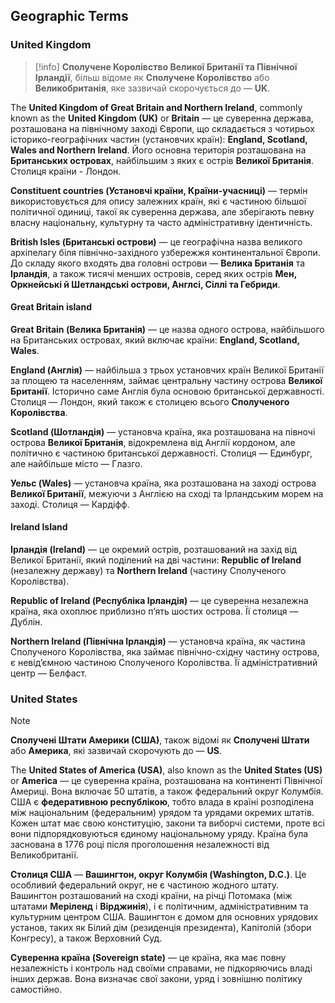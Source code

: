 ## Geographic Terms 

### United Kingdom

> [!info]
> **Сполучене Королівство Великої Британії та Північної Ірландії**, більш відоме як **Сполучене Королівство** або **Великобританія**, яке зазвичай скорочується до — **UK**.

The **United Kingdom of Great Britain and Northern Ireland**, commonly known as the **United Kingdom (UK)** or **Britain** — це суверенна держава, розташована на північному заході Європи, що складається з чотирьох історико-географічних частин (установчих країн): **England, Scotland, Wales and Northern Ireland**. Його основна територія розташована на **Британських островах**, найбільшим з яких є острів **Великої Британія**. Столиця країни - Лондон.

**Сonstituent countries (Установчі країни, Країни-учасниці)** — термін використовується для опису залежних країн, які є частиною більшої політичної одиниці, такої як суверенна держава, але зберігають певну власну національну, культурну та часто адміністративну ідентичність.

**British Isles (Британські острови)** — це географічна назва великого архіпелагу біля північно-західного узбережжя континентальної Європи. До складу якого входять два головні острови — **Велика Британія** та **Ірландія**, а також тисячі менших островів, серед яких острів **Мен, Оркнейські й Шетландські острови, Англсі, Сіллі та Гебриди**. 

#### Great Britain island

**Great Britain (Велика Британія)** — це назва одного острова, найбільшого на Британських островах, який включає країни: **England, Scotland, Wales**.

**England (Англія)** — найбільша з трьох установчих країн Великої Британії за площею та населенням, займає центральну частину острова **Великої Британії**. Історично саме Англія була основою британської державності. Столиця — Лондон, який також є столицею всього **Сполученого Королівства**.

**Scotland (Шотландія)** — установча країна, яка розташована на півночі острова **Великої Британія**, відокремлена від Англії кордоном, але політично є частиною британської державності. Столиця — Единбург, але найбільше місто — Глазго.

**Уельс (Wales)** — установча країна, яка розташована на заході острова **Великої Британії**, межуючи з Англією на сході та Ірландським морем на заході. Столиця — Кардіфф.

#### Ireland Island

**Ірландія (Ireland)** — це окремий острів, розташований на захід від Великої Британії, який поділений на дві частини: **Republic of Ireland** (незалежну державу) та **Northern Ireland** (частину Сполученого Королівства).

**Republic of Ireland (Республіка Ірландія)** — це суверенна незалежна країна, яка охоплює приблизно п’ять шостих острова. Її столиця — Дублін.

**Northern Ireland (Північна Ірландія)** — установча країна, як частина Сполученого Королівства, яка займає північно-східну частину острова, є невід’ємною частиною Сполученого Королівства. Її адміністративний центр — Белфаст.


### United States

> [!NOTE]
> **Сполучені Штати Америки (США)**, також відомі як **Сполучені Штати** або **Америка**, які зазвичай скорочують до — **US**.

The **United States of America (USA)**, also known as the **United States (US)** or **America** — це суверенна країна, розташована на континенті Північної Америці. Вона включає 50 штатів, а також федеральний округ Колумбія. США є **федеративною республікою**, тобто влада в країні розподілена між національним (федеральним) урядом та урядами окремих штатів. Кожен штат має свою конституцію, закони та виборчі системи, проте всі вони підпорядковуються єдиному національному уряду. Країна була заснована в 1776 році після проголошення незалежності від Великобританії.

**Столиця США** — **Вашингтон, округ Колумбія (Washington, D.C.)**. Це особливий федеральний округ, не є частиною жодного штату. Вашингтон розташований на сході країни, на річці Потомака (між штатами **Меріленд** і **Вірджинія**), і є політичним, адміністративним та культурним центром США. Вашингтон є домом для основних урядових установ, таких як Білий дім (резиденція президента), Капітолій (збори Конгресу), а також Верховний Суд. 

**Суверенна країна (Sovereign state)** — це країна, яка має повну незалежність і контроль над своїми справами, не підкоряючись владі інших держав. Вона визначає свої закони, уряд і зовнішню політику самостійно.


